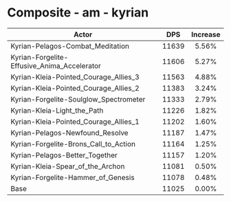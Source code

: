 # Composite - am - kyrian
| Actor | DPS | Increase |
|---|:---:|:---:|
|Kyrian-Pelagos-Combat_Meditation|11639|5.56%|
|Kyrian-Forgelite-Effusive_Anima_Accelerator|11606|5.27%|
|Kyrian-Kleia-Pointed_Courage_Allies_3|11563|4.88%|
|Kyrian-Kleia-Pointed_Courage_Allies_2|11383|3.24%|
|Kyrian-Forgelite-Soulglow_Spectrometer|11333|2.79%|
|Kyrian-Kleia-Light_the_Path|11226|1.82%|
|Kyrian-Kleia-Pointed_Courage_Allies_1|11202|1.60%|
|Kyrian-Pelagos-Newfound_Resolve|11187|1.47%|
|Kyrian-Forgelite-Brons_Call_to_Action|11164|1.25%|
|Kyrian-Pelagos-Better_Together|11157|1.20%|
|Kyrian-Kleia-Spear_of_the_Archon|11081|0.50%|
|Kyrian-Forgelite-Hammer_of_Genesis|11078|0.48%|
|Base|11025|0.00%|
